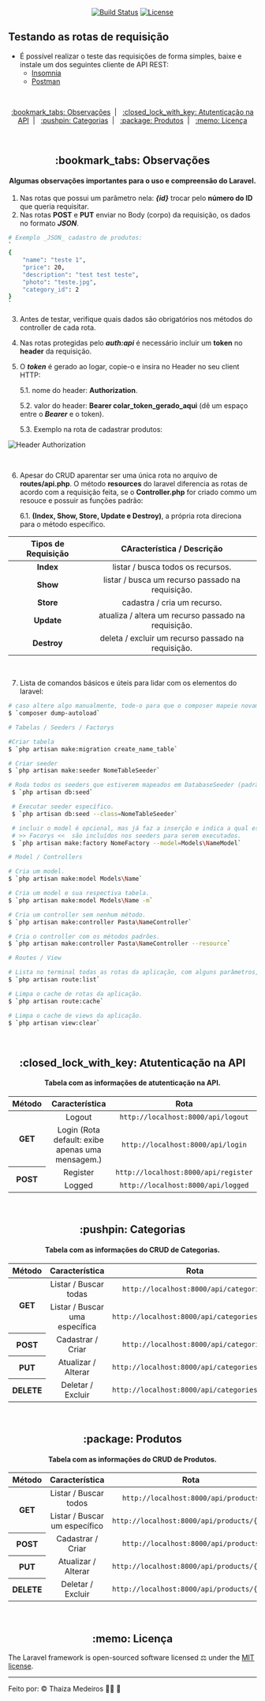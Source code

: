 <p align="center">
    <a href="https://travis-ci.org/laravel/framework"><img src="https://travis-ci.org/laravel/framework.svg" alt="Build Status"></a>
    <a href="https://packagist.org/packages/laravel/framework"><img src="https://poser.pugx.org/laravel/framework/license.svg" alt="License"></a>
</p>

## Testando as rotas de requisição

-   É possível realizar o teste das requisições de forma simples, baixe e instale um dos seguintes cliente de API REST:
    -   [Insomnia](https://insomnia.rest/)
    -   [Postman](https://www.postman.com/)

<br />

<p align="center">
    <a href="#observacoes"> :bookmark_tabs: Observações</a>&nbsp;&nbsp;|&nbsp;&nbsp;
    <a href="#autenticacao-api"> :closed_lock_with_key: Atutenticação na API</a>&nbsp;&nbsp;|&nbsp;&nbsp;
    <a href="#categorias"> :pushpin: Categorias</a>&nbsp;&nbsp;|&nbsp;&nbsp;
    <a href="#produtos"> :package: Produtos</a>&nbsp;&nbsp;|&nbsp;&nbsp;
    <a href="#licenca"> :memo: Licença</a>
</p>

<br />

<div id="observacoes" align="center">
    <h2> :bookmark_tabs: Observações</h2>
</div>

<div id="#" align="center">
  <h4>
    Algumas observações importantes para o uso e compreensão do Laravel.
  </h4>
</div>

1. Nas rotas que possui um parâmetro nela: **_{id}_** trocar pelo **número do ID** que queria requisitar.
2. Nas rotas **POST** e **PUT** enviar no Body (corpo) da requisição, os dados no formato **_JSON_**.

```bash
# Exemplo _JSON_ cadastro de produtos:
`
{
	"name": "teste 1",
	"price": 20,
	"description": "test test teste",
	"photo": "teste.jpg",
	"category_id": 2
}
`
```

3. Antes de testar, verifique quais dados são obrigatórios nos métodos do controller de cada rota.
4. Nas rotas protegidas pelo **_auth:api_** é necessário incluir um **token** no **header** da requisição.
5. O **_token_** é gerado ao logar, copie-o e insira no Header no seu client HTTP:

    5.1. nome do header: **Authorization**.

    5.2. valor do header: **Bearer colar_token_gerado_aqui** (dê um espaço entre o **_Bearer_** e o token).

    5.3. Exemplo na rota de cadastrar produtos:

![Header Authorization](https://user-images.githubusercontent.com/23063152/84219865-d18a8d00-aaa7-11ea-947f-702c88cf80a2.png)

<br />

6.  Apesar do CRUD aparentar ser uma única rota no arquivo de **routes/api.php**. O método **resources** do laravel diferencia as rotas de acordo com a requisição feita, se o **Controller.php** for criado commo um resouce e possuir as funções padrão:

    6.1. **(Index, Show, Store, Update e Destroy)**, a própria rota direciona para o método específico.

| Tipos de Requisição |             CAracterística / Descrição              |
| :-----------------: | :-------------------------------------------------: |
|      **Index**      |          listar / busca todos os recursos.          |
|      **Show**       |  listar / busca um recurso passado na requisição.   |
|      **Store**      |             cadastra / cria um recurso.             |
|     **Update**      | atualiza / altera um recurso passado na requisição. |
|     **Destroy**     | deleta / excluir um recurso passado na requisição.  |

<br />

7. Lista de comandos básicos e úteis para lidar com os elementos do laravel:

```bash
# caso altere algo manualmente, tode-o para que o composer mapeie novamente a estrutura da aplicação.
$ `composer dump-autoload`

# Tabelas / Seeders / Factorys

#Criar tabela
$ `php artisan make:migration create_name_table`

# Criar seeder
$ `php artisan make:seeder NomeTableSeeder`

# Roda todos os seeders que estiverem mapeados em DatabaseSeeder (padrão).
 $ `php artisan db:seed`

 # Executar seeder específico.
 $ `php artisan db:seed --class=NomeTableSeeder`

 # incluir o model é opcional, mas já faz a inserção e indica a qual está relacionado.
 # >> Facorys <<  são incluídos nos seeders para serem executados.
 $ `php artisan make:factory NomeFactory --model=Models\NameModel`

# Model / Controllers

# Cria um model.
$ `php artisan make:model Models\Name`

# Cria um model e sua respectiva tabela.
$ `php artisan make:model Models\Name -m`

# Cria um controller sem nenhum método.
$ `php artisan make:controller Pasta\NameController`

# Cria o controller com os métodos padrões.
$ `php artisan make:controller Pasta\NameController --resource`

# Routes / View

# Lista no terminal todas as rotas da aplicação, com alguns parâmetros, como: Controller e group.
$ `php artisan route:list`

# Limpa o cache de rotas da aplicação.
$ `php artisan route:cache`

# Limpa o cache de views da aplicação.
$ `php artisan view:clear`
```

<br />

<div id="autenticacao-api" align="center">
    <h2> :closed_lock_with_key: Atutenticação na API</h2>
</div>

<div id="#" align="center">
  <h4>
    Tabela com as informações de atutenticação na API.
  </h4>
</div>

<table class="table" align="center" style="text-align: center;">
    <thead>
        <tr>
            <th scope="col">Método</th>
            <th scope="col">Característica</th>
            <th scope="col">Rota</th>
            </tr>
    </thead>
    <tbody>
        <tr>
            <th scope="row" rowspan="2">GET</th>
            <td>Logout</td>
            <td><code>http://localhost:8000/api/logout</code></td>
        </tr>
        <tr>
            <td>Login (Rota default: exibe apenas uma mensagem.)</td>
            <td><code>http://localhost:8000/api/login</code></td>
        </tr>
        <tr>
            <th scope="row" rowspan="2">POST</th>
            <td>Register</td>
            <td><code>http://localhost:8000/api/register</code></td>
        </tr>
        <tr>
            <td>Logged</td>
            <td><code>http://localhost:8000/api/logged</code></td>
        </tr>
    </tbody>
</table>

<br />

<div id="categorias" align="center">
    <h2> :pushpin: Categorias</h2>
</div>

<div id="#" align="center">
  <h4>
    Tabela com as informações do CRUD de Categorias.
  </h4>
</div>

<table class="table" align="center" style="text-align: center;">
    <thead>
        <tr>
            <th scope="col">Método</th>
            <th scope="col">Característica</th>
            <th scope="col">Rota</th>
            </tr>
    </thead>
    <tbody>
        <tr>
            <th scope="row" rowspan="2">GET</th>
            <td>Listar / Buscar todas</td>
            <td><code>http://localhost:8000/api/categories</code></td>
        </tr>
        <tr>
            <td>Listar / Buscar uma específica</td>
            <td><code>http://localhost:8000/api/categories/{id}</code></td>
        </tr>
        <tr>
            <th scope="row">POST</th>
            <td>Cadastrar / Criar</td>
            <td><code>http://localhost:8000/api/categories</code></td>
        </tr>
        <tr>
            <th scope="row">PUT</th>
            <td>Atualizar / Alterar</td>
            <td><code>http://localhost:8000/api/categories/{id}</code></td>
        </tr>
        <tr>
            <th scope="row">DELETE</th>
            <td>Deletar / Excluir</td>
            <td><code>http://localhost:8000/api/categories/{id}</code></td>
        </tr>
    </tbody>
</table>

<br />

<div id="produtos" align="center">
    <h2> :package: Produtos</h2>
</div>

<div id="#" align="center">
  <h4>
    Tabela com as informações do CRUD de Produtos.
  </h4>
</div>

<table class="table" align="center" style="text-align: center;">
    <thead>
        <tr>
            <th scope="col">Método</th>
            <th scope="col">Característica</th>
            <th scope="col">Rota</th>
            </tr>
    </thead>
    <tbody>
        <tr>
            <th scope="row" rowspan="2">GET</th>
            <td>Listar / Buscar todos</td>
            <td><code>http://localhost:8000/api/products</code></td>
        </tr>
        <tr>
            <td>Listar / Buscar um específico</td>
            <td><code>http://localhost:8000/api/products/{id}</code></td>
        </tr>
        <tr>
            <th scope="row">POST</th>
            <td>Cadastrar / Criar</td>
            <td><code>http://localhost:8000/api/products</code></td>
        </tr>
        <tr>
            <th scope="row">PUT</th>
            <td>Atualizar / Alterar</td>
            <td><code>http://localhost:8000/api/products/{id}</code></td>
        </tr>
        <tr>
            <th scope="row">DELETE</th>
            <td>Deletar / Excluir</td>
            <td><code>http://localhost:8000/api/products/{id}</code></td>
        </tr>
    </tbody>
</table>

<br />

<div id="licenca" align="center">
    <h2> :memo: Licença</h2>
</div>

The Laravel framework is open-sourced software licensed :balance_scale: under the [MIT license](https://opensource.org/licenses/MIT).

---

Feito por: :copyright: Thaiza Medeiros :woman_technologist: :purple_heart:
